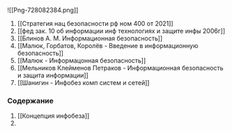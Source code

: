 ![[Png-728082384.png]]


1. [[Стратегия нац безопасности рф ном 400 от 2021]]
2. [[фед зак. 10 об информации инф технологиях и защите инфы 2006г]]
3. [[Блинов А. М. Информационная безопасность]]
4. [[Малюк, Горбатов, Королёв - Введение в информационную безопасность]]
5. [[Малюк - Информацонная безопасность]]
6. [[Мельников Клейменов Петраков - Информационная безопасность и защита информации]]
7. [[Шанигин - Инфобез комп систем и сетей]]


### Содержание
1. [[Концепция инфобеза]]
2. 
